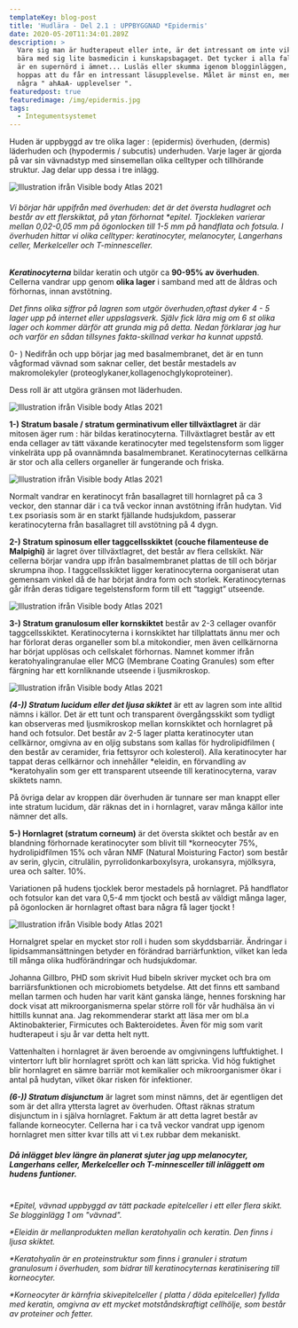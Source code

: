 ```yaml
---
templateKey: blog-post
title: 'Hudlära - Del 2.1 : UPPBYGGNAD *Epidermis'
date: 2020-05-20T11:34:01.289Z
description: >
  Vare sig man är hudterapeut eller inte, är det intressant om inte viktigt, att
  bära med sig lite basmedicin i kunskapsbagaget. Det tycker i alla fall jag som
  är en supernörd i ämnet... Lusläs eller skumma igenom blogginläggen, jag
  hoppas att du får en intressant läsupplevelse. Målet är minst en, men gärna
  några " ahAaA- upplevelser ".
featuredpost: true
featuredimage: /img/epidermis.jpg
tags:
  - Integumentsystemet
---
```

Huden är uppbyggd av tre olika lager : (epidermis) överhuden, (dermis) läderhuden och (hypodermis / subcutis) underhuden. Varje lager är gjorda på var sin vävnadstyp med sinsemellan olika celltyper och tillhörande struktur. Jag delar upp dessa i tre inlägg.

![Illustration ifrån Visible body Atlas 2021](/img/tre-lager.jpg "hudens tre lager")

###### Vi börjar här uppifrån med överhuden: det är det översta hudlagret och består av ett flerskiktat, på ytan förhornat *epitel. Tjockleken varierar mellan 0,02-0,05 mm på ögonlocken till 1-5 mm på handflata och fotsula. I överhuden hittar vi olika celltyper: *keratinocyter, melanocyter, Langerhans celler, Merkelceller och T-minnesceller.*

***Keratinocyterna*** bildar keratin och utgör ca **90-95% av överhuden**. Cellerna vandrar upp genom **olika lager** i samband med att de åldras och förhornas, innan avstötning.

*Det finns olika siffror på lagren som utgör överhuden,oftast dyker 4 - 5 lager upp på internet eller uppslagsverk. Själv fick lära mig om 6 st olika lager och kommer därför att grunda mig på detta. Nedan förklarar jag hur och varför en sådan tillsynes fakta-skillnad verkar ha kunnat uppstå.*

0- ) Nedifrån och upp börjar jag med basalmembranet, det är en tunn vågformad vävnad som saknar celler, det består mestadels av makromolekyler (proteoglykaner,kollagenochglykoproteiner).

Dess roll är att utgöra gränsen mot läderhuden.

![Illustration ifrån Visible body Atlas 2021](/img/basalmembran.jpg "Basalmembranet ")

**1-) Stratum basale / stratum germinativum eller tillväxtlagret** är där mitosen äger rum : här bildas keratinocyterna. Tillväxtlagret består av ett enda cellager av tätt växande keratinocyter med tegelstensform som ligger vinkelräta upp på ovannämnda basalmembranet. Keratinocyternas cellkärna är stor och alla cellers organeller är fungerande och friska.

![Illustration ifrån Visible body Atlas 2021](/img/tillväxtlagret.jpg "Stratum basale")

Normalt vandrar en keratinocyt från basallagret till hornlagret på ca 3 veckor, den stannar där i ca två veckor innan avstötning ifrån hudytan. Vid t.ex psoriasis som är en starkt fjällande hudsjukdom, passerar keratinocyterna från basallagret till avstötning på 4 dygn.



**2-) Stratum spinosum eller taggcellsskiktet (couche filamenteuse de Malpighi)** är lagret över tillväxtlagret, det består av flera cellskikt. När cellerna börjar vandra upp ifrån basalmembranet plattas de till och börjar skrumpna ihop. I taggcellsskiktet ligger keratinocyterna oorganiserat utan gemensam vinkel då de har börjat ändra form och storlek. Keratinocyternas går ifrån deras tidigare tegelstensform form till ett “taggigt” utseende.

![Illustration ifrån Visible body Atlas 2021](/img/stratum-spinosum.jpg "Stratum spinosum")

**3-) Stratum granulosum eller kornskiktet** består av 2-3 cellager ovanför taggcellsskiktet. Keratinocyterna i kornskiktet har tillplattats ännu mer och har förlorat deras organeller som bl.a mitokondier, men även cellkärnorna har börjat upplösas och cellskalet förhornas. Namnet kommer ifrån keratohyalingranulae eller MCG (Membrane Coating Granules) som efter färgning har ett kornliknande utseende i ljusmikroskop.

![Illustration ifrån Visible body Atlas 2021](/img/stratum-granulosum.jpg "Stratum granulosum")

***(4-)) Stratum lucidum eller det ljusa skiktet*** är ett av lagren som inte alltid nämns i källor. Det är ett tunt och transparent övergångsskikt som tydligt kan observeras med ljusmikroskop mellan kornskiktet och hornlagret på hand och fotsulor. Det består av 2-5 lager platta keratinocyter utan cellkärnor, omgivna av en oljig substans som kallas för hydrolipidfilmen ( den består av ceramider, fria fettsyror och kolesterol). Alla keratinocyter har tappat deras cellkärnor och innehåller \*eleidin, en förvandling av \*keratohyalin som ger ett transparent utseende till keratinocyterna, varav skiktets namn.

På övriga delar av kroppen där överhuden är tunnare ser man knappt eller inte stratum lucidum, där räknas det in i hornlagret, varav många källor inte nämner det alls.

**5-) Hornlagret (stratum corneum)** är det översta skiktet och består av en blandning förhornade keratinocyter som blivit till *korneocyter 75%, hydrolipidfilmen 15% och våran NMF (Natural Moisturing Factor) som består av serin, glycin, citrulälin, pyrrolidonkarboxylsyra, urokansyra, mjölksyra, urea och salter. 10%.

Variationen på hudens tjocklek beror mestadels på hornlagret. På handflator och fotsulor kan det vara 0,5-4 mm tjockt och bestå av väldigt många lager, på ögonlocken är hornlagret oftast bara några få lager tjockt !

![Illustration ifrån Visible body Atlas 2021](/img/stratum-corneum.jpg "Stratum corneum")

Hornalgret spelar en mycket stor roll i huden som skyddsbarriär. Ändringar i lipidsammansättningen betyder en förändrad barriärfunktion, vilket kan leda till många olika hudförändringar och hudsjukdomar. 

Johanna Gillbro, PHD som skrivit Hud bibeln skriver mycket och bra om barriärsfunktionen och microbiomets betydelse. Att det finns ett samband mellan tarmen och huden har varit känt ganska länge, hennes forskning har dock visat att mikroorganismerna spelar större roll för vår hudhälsa än vi hittills kunnat ana. Jag rekommenderar starkt att läsa mer om bl.a Aktinobakterier, Firmicutes och Bakteroidetes. Även för mig som varit hudterapeut i sju år var detta helt nytt.

Vattenhalten i hornlagret är även beroende av omgivningens luftfuktighet. I vintertorr luft blir hornlagret sprött och kan lätt spricka. Vid hög fuktighet blir hornlagret en sämre barriär mot kemikalier och mikroorganismer ökar i antal på hudytan, vilket ökar risken för infektioner.

***(6-)) Stratum disjunctum*** är lagret som minst nämns, det är egentligen det som är det allra yttersta lagret av överhuden. Oftast räknas stratum disjunctum in i själva hornlagret. Faktum är att detta lagret består av fallande korneocyter. Cellerna har i ca två veckor vandrat upp igenom hornlagret men sitter kvar tills att vi t.ex rubbar dem mekaniskt.

##### Då inlägget blev längre än planerat sjuter jag upp melanocyter, Langerhans celler, Merkelceller och T-minnesceller till inläggett om hudens funtioner. 

\
*\*Epitel, vävnad uppbyggd av tätt packade epitelceller i ett eller flera skikt. Se blogginlägg 1 om "vävnad".*

*\*Eleidin är mellanprodukten mellan keratohyalin och keratin. Den finns i ljusa skiktet.*

*\*Keratohyalin är en proteinstruktur som finns i granuler i stratum granulosum i överhuden, som bidrar till keratinocyternas keratinisering till korneocyter.*

*\*Korneocyter är kärnfria skivepitelceller ( platta / döda epitelceller) fyllda med keratin, omgivna av ett mycket motståndskraftigt cellhölje, som består av proteiner och fetter.*